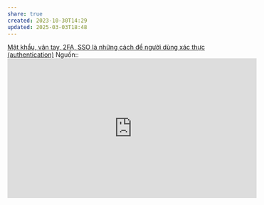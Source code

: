 ```yaml
---
share: true
created: 2023-10-30T14:29
updated: 2025-03-03T18:48
---
```

[Mật khẩu, vân tay, 2FA, SSO là những cách để người dùng xác thực (authentication)](./M%E1%BA%ADt%20kh%E1%BA%A9u,%20v%C3%A2n%20tay,%202FA,%20SSO%20l%C3%A0%20nh%E1%BB%AFng%20c%C3%A1ch%20%C4%91%E1%BB%83%20ng%C6%B0%E1%BB%9Di%20d%C3%B9ng%20x%C3%A1c%20th%E1%BB%B1c%20(authentication).md)
Nguồn:: <iframe width="560" height="315" src="https://www.youtube.com/embed/ZlkQtnHICa4" title="YouTube video player" frameborder="0" allow="accelerometer; autoplay; clipboard-write; encrypted-media; gyroscope; picture-in-picture; web-share" referrerpolicy="strict-origin-when-cross-origin" allowfullscreen></iframe>
